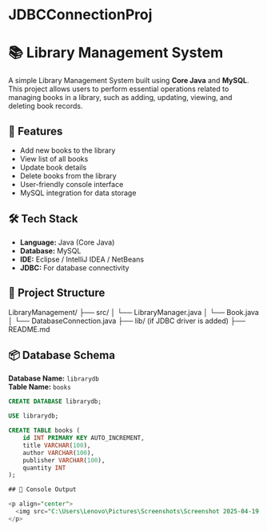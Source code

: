 # JDBCConnectionProj

# 📚 Library Management System

A simple Library Management System built using **Core Java** and **MySQL**. This project allows users to perform essential operations related to managing books in a library, such as adding, updating, viewing, and deleting book records.

## 🚀 Features

- Add new books to the library
- View list of all books
- Update book details
- Delete books from the library
- User-friendly console interface
- MySQL integration for data storage

## 🛠️ Tech Stack

- **Language:** Java (Core Java)
- **Database:** MySQL
- **IDE:** Eclipse / IntelliJ IDEA / NetBeans
- **JDBC:** For database connectivity

## 🧩 Project Structure

LibraryManagement/ ├── src/ │ └── LibraryManager.java │ └── Book.java │ └── DatabaseConnection.java ├── lib/ (if JDBC driver is added) ├── README.md


## 📦 Database Schema

**Database Name:** `librarydb`  
**Table Name:** `books`

```sql
CREATE DATABASE librarydb;

USE librarydb;

CREATE TABLE books (
    id INT PRIMARY KEY AUTO_INCREMENT,
    title VARCHAR(100),
    author VARCHAR(100),
    publisher VARCHAR(100),
    quantity INT
);

## 📸 Console Output

<p align="center">
  <img src="C:\Users\Lenovo\Pictures\Screenshots\Screenshot 2025-04-19 215803.png" alt="Console Output" width="600">
</p>
